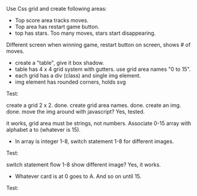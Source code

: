 Use Css grid and create following areas:
- Top score area tracks moves.
- Top area has restart game button.
- top has stars.  Too many moves, stars start disappearing.

Different screen when winning game, restart button on screen, shows # of moves.

- create a "table", give it box shadow.
- table has 4 x 4 grid system with gutters. use grid area names "0 to 15".
- each grid has a div (class) and single img element.
- img element has rounded corners, holds svg

Test:

create a grid 2 x 2. done.
create grid area names. done.
create an img. done.
move the img around with javascript? Yes, tested.

it works, grid area must be strings, not numbers.  Associate 0-15 array with alphabet a to (whatever is 15).

- In array is integer 1-8, switch statement 1-8 for different images.

Test:

switch statement flow 1-8 show different image? Yes, it works. 

- Whatever card is at 0 goes to A. And so on until 15.

Test:
